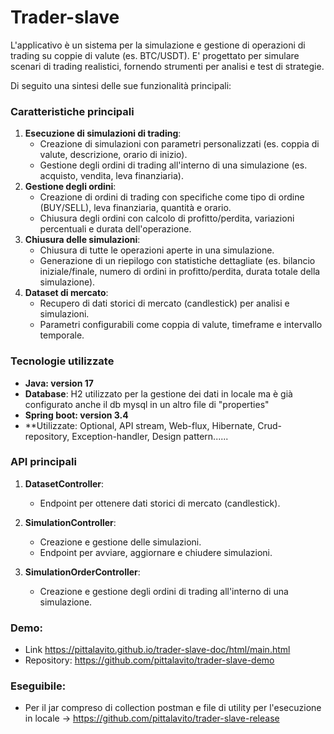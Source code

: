# Trader-slave

L'applicativo è un sistema per la simulazione e gestione di operazioni di trading su coppie di valute (es. BTC/USDT). 
E' progettato per simulare scenari di trading realistici, fornendo strumenti per analisi e test di strategie.

Di seguito una sintesi delle sue funzionalità principali:

### **Caratteristiche principali**

1. **Esecuzione di simulazioni di trading**:
   - Creazione di simulazioni con parametri personalizzati (es. coppia di valute, descrizione, orario di inizio).
   - Gestione degli ordini di trading all'interno di una simulazione (es. acquisto, vendita, leva finanziaria).
2. **Gestione degli ordini**:
   - Creazione di ordini di trading con specifiche come tipo di ordine (BUY/SELL), leva finanziaria, quantità e orario.
   - Chiusura degli ordini con calcolo di profitto/perdita, variazioni percentuali e durata dell'operazione.
3. **Chiusura delle simulazioni**:
   - Chiusura di tutte le operazioni aperte in una simulazione.
   - Generazione di un riepilogo con statistiche dettagliate (es. bilancio iniziale/finale, numero di ordini in profitto/perdita, durata totale della simulazione).
4. **Dataset di mercato**:
   - Recupero di dati storici di mercato (candlestick) per analisi e simulazioni.
   - Parametri configurabili come coppia di valute, timeframe e intervallo temporale.

### **Tecnologie utilizzate**

- **Java: version 17**
- **Database**: H2 utilizzato per la gestione dei dati in locale ma è già configurato anche il db mysql in un altro file di "properties"
- **Spring boot: version 3.4**
- **Utilizzate: Optional, API stream, Web-flux, Hibernate, Crud-repository, Exception-handler, Design pattern......

 
### **API principali**
1. **DatasetController**:
   - Endpoint per ottenere dati storici di mercato (candlestick).

2. **SimulationController**:
   - Creazione e gestione delle simulazioni.
   - Endpoint per avviare, aggiornare e chiudere simulazioni.

3. **SimulationOrderController**:
   - Creazione e gestione degli ordini di trading all'interno di una simulazione.

### **Demo**:
   - Link https://pittalavito.github.io/trader-slave-doc/html/main.html
   - Repository: https://github.com/pittalavito/trader-slave-demo


### **Eseguibile**:
   - Per il jar compreso di collection postman e file di utility per l'esecuzione in locale -> https://github.com/pittalavito/trader-slave-release
